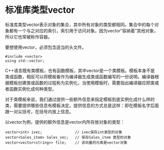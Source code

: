 # 标准库类型vector

标准库类型vector表示对象的集合，其中所有对象的类型都相同。集合中的每个对象都有一个与之对应的索引，索引用于访问对象。因为vector“容纳着”其他对象，所以它也常被称作容器。

要想使用vector，必须包含适当的头文件。

```
#include <vector>
using std::vector;
```

C++语言既有类模板，也有函数模板，其中vector是一个类模板。模板本身不是类或函数，相反可以将模板看作为编译器生成类或函数编写的一份说明。编译器根据模板创建类或函数的过程称为实例化，当使用模板时，需要指出编译器应把类或者函数实例化成何种类型。

对于类模板来说，我们通过提供一些额外信息来指定模板到底实例化成什么样的类，需要提供哪些信息有模板决定。提供信息的方式总是这样：即在模板名字后面跟一对尖括号，在括号内放上信息。

以vector为例，提供的额外信息是vector内所存放对象的类型：

```
vector<int> ivec;               // ivec保存int类型的对象
vector<Sales_item> Sales_vec;   // 保存Sales_item 类型的对象
vector<vector<string>> file;    // 该向量的元素是vector对象
```